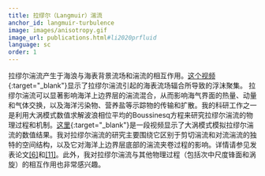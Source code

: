 ```yaml
---
title: 拉缪尔（Langmuir）湍流
anchor_id: langmuir-turbulence
image: images/anisotropy.gif
image_url: publications.html#li2020prfluid
language: sc
order: 1
---
```


拉缪尔湍流产生于海浪与海表背景流场和湍流的相互作用。[这个视频](https://youtu.be/OAOESUrh2FI){:target="_blank"}显示了拉缪尔湍流引起的海表流场辐合所导致的浮沫聚集。 拉缪尔湍流可以显著影响海洋上边界层的湍流混合，从而影响海气界面的热量、动量和气体交换，以及海洋污染物、营养盐等示踪物的传输和扩散。我的科研工作之一是利用大涡模式数值求解波浪相位平均的Boussinesq方程来研究拉缪尔湍流的物理过程和机制。[这里](https://youtu.be/0QcNs5Y8GmM){:target="_blank"}是一段视频显示了大涡模式模拟拉缪尔湍流的数值结果。我对拉缪尔湍流的研究主要围绕它区别于剪切湍流和对流湍流的独特的空间结构，以及它对海洋上边界层底部的湍流夹卷过程的影响。详情请参见发表论文[[6]](publications.html#li2017jpo)和[[11]](publications.html#li2020prfluid)。此外，我对拉缪尔湍流与其他物理过程（包括次中尺度锋面和涡旋）的相互作用也非常感兴趣。
